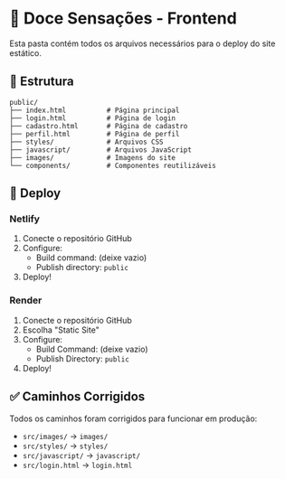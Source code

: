 # 🍰 Doce Sensações - Frontend

Esta pasta contém todos os arquivos necessários para o deploy do site estático.

## 📁 Estrutura

```
public/
├── index.html          # Página principal
├── login.html          # Página de login
├── cadastro.html       # Página de cadastro
├── perfil.html         # Página de perfil
├── styles/             # Arquivos CSS
├── javascript/         # Arquivos JavaScript
├── images/             # Imagens do site
└── components/         # Componentes reutilizáveis
```

## 🚀 Deploy

### Netlify
1. Conecte o repositório GitHub
2. Configure:
   - Build command: (deixe vazio)
   - Publish directory: `public`
3. Deploy!

### Render
1. Conecte o repositório GitHub
2. Escolha "Static Site"
3. Configure:
   - Build Command: (deixe vazio)
   - Publish Directory: `public`
4. Deploy!

## ✅ Caminhos Corrigidos

Todos os caminhos foram corrigidos para funcionar em produção:
- `src/images/` → `images/`
- `src/styles/` → `styles/`
- `src/javascript/` → `javascript/`
- `src/login.html` → `login.html` 